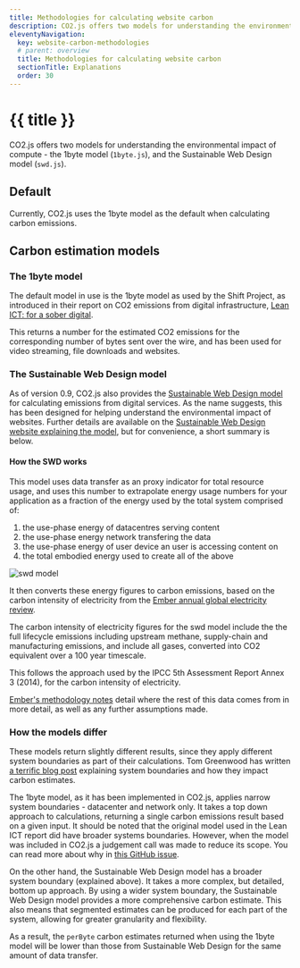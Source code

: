 ```yaml
---
title: Methodologies for calculating website carbon
description: CO2.js offers two models for understanding the environmental impact of compute - the 1byte model, and the Sustainable Web Design model.
eleventyNavigation:
  key: website-carbon-methodologies
  # parent: overview
  title: Methodologies for calculating website carbon
  sectionTitle: Explanations
  order: 30
---
```

# {{ title }}

CO2.js offers two models for understanding the environmental impact of compute - the 1byte model (`1byte.js`), and the Sustainable Web Design model (`swd.js`).

## Default

Currently, CO2.js uses the 1byte model as the default when calculating carbon emissions.

## Carbon estimation models

### The 1byte model

The default model in use is the 1byte model as used by the Shift Project, as introduced in their report on CO2 emissions from digital infrastructure, [Lean ICT: for a sober digital][soberDigital].

This returns a number for the estimated CO2 emissions for the corresponding number of bytes sent over the wire, and has been used for video streaming, file downloads and websites.

### The Sustainable Web Design model

As of version 0.9, CO2.js also provides the  [Sustainable Web Design model][swd] for calculating emissions from digital services. As the name suggests, this has been designed for helping understand the environmental impact of websites. Further details are available on the [Sustainable Web Design website explaining the model](https://sustainablewebdesign.org/calculating-digital-emissions/), but for convenience, a short summary is below.

#### How the SWD works

This model uses data transfer as an proxy indicator for total resource usage, and uses this number to extrapolate energy usage numbers for your application as a fraction of the energy used by the total system comprised of:

1. the use-phase energy of datacentres serving content
2. the use-phase energy network transfering the data
3. the use-phase energy of user device an user is accessing content on
4. the total embodied energy used to create all of the above

![swd model](https://github.com/thegreenwebfoundation/co2.js/raw/main/images/swd-energy-usage.png)

It then converts these energy figures to carbon emissions, based on the carbon intensity of electricity from the [Ember annual global electricity review][Ember-annual-global-electricity-review].

The carbon intensity of electricity figures for the swd model include the the full lifecycle emissions including upstream methane, supply-chain and manufacturing emissions, and include all gases, converted into CO2 equivalent over a 100 year timescale.

This follows the approach used by the IPCC 5th Assessment Report Annex 3 (2014), for the carbon intensity of electricity.

[Ember's methodology notes][ember-methodology] detail where the rest of this data comes from in more detail, as well as any further assumptions made.

### How the models differ

These models return slightly different results, since they apply different system boundaries as part of their calculations. Tom Greenwood has written [a terrific blog post](https://www.wholegraindigital.com/blog/website-energy-consumption/) explaining system boundaries and how they impact carbon estimates.

The 1byte model, as it has been implemented in CO2.js, applies narrow system boundaries - datacenter and network only. It takes a top down approach to calculations, returning a single carbon emissions result based on a given input. It should be noted that the original model used in the Lean ICT report did have broader systems boundaries. However, when the model was included in CO2.js a judgement call was made to reduce its scope. You can read more about why in [this GitHub issue](https://github.com/thegreenwebfoundation/co2.js/issues/68).

On the other hand, the Sustainable Web Design model has a broader system boundary (explained above). It takes a more complex, but detailed, bottom up approach. By using a wider system boundary, the Sustainable Web Design model provides a more comprehensive carbon estimate. This also means that segmented estimates can be produced for each part of the system, allowing for greater granularity and flexibility.

As a result, the `perByte` carbon estimates returned when using the 1byte model will be lower than those from Sustainable Web Design for the same amount of data transfer.

[ember-methodology]: https://ember-climate.org/app/uploads/2022/03/GER22-Methodology.pdf
[Ember-annual-global-electricity-review]: https://ember-climate.org/insights/research/european-electricity-review-2022/
[soberDigital]: https://theshiftproject.org/en/lean-ict-2/
[swd]: https://sustainablewebdesign.org/calculating-digital-emissions